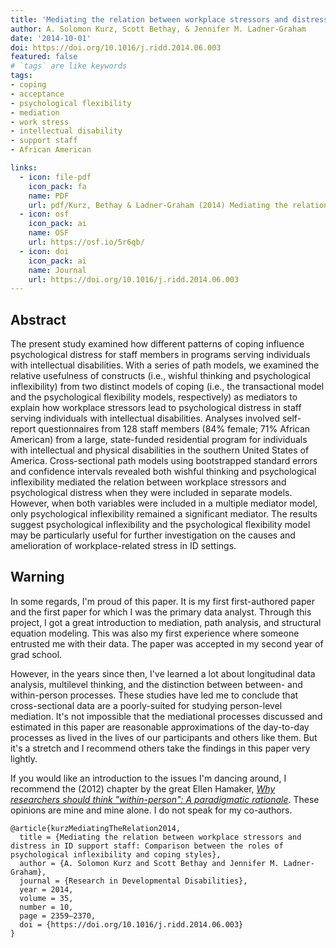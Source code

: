 ```yaml
---
title: 'Mediating the relation between workplace stressors and distress in ID support staff: Comparison between the roles of psychological inflexibility and coping styles'
author: A. Solomon Kurz, Scott Bethay, & Jennifer M. Ladner-Graham
date: '2014-10-01'
doi: https://doi.org/10.1016/j.ridd.2014.06.003
featured: false
# `tags` are like keywords
tags:
- coping
- acceptance
- psychological flexibility 
- mediation
- work stress 
- intellectual disability
- support staff
- African American

links:
  - icon: file-pdf
    icon_pack: fa
    name: PDF
    url: pdf/Kurz, Bethay & Ladner-Graham (2014) Mediating the relation between workplace stressors and distress in ID support staff.pdf
  - icon: osf
    icon_pack: ai
    name: OSF
    url: https://osf.io/5r6qb/
  - icon: doi
    icon_pack: ai
    name: Journal
    url: https://doi.org/10.1016/j.ridd.2014.06.003
---
```


## Abstract

The present study examined how different patterns of coping influence psychological distress for staff members in programs serving individuals with intellectual disabilities. With a series of path models, we examined the relative usefulness of constructs (i.e., wishful thinking and psychological inflexibility) from two distinct models of coping (i.e., the transactional model and the psychological flexibility models, respectively) as mediators to explain how workplace stressors lead to psychological distress in staff serving individuals with intellectual disabilities. Analyses involved self-report questionnaires from 128 staff members (84% female; 71% African American) from a large, state-funded residential program for individuals with intellectual and physical disabilities in the southern United States of America. Cross-sectional path models using bootstrapped standard errors and confidence intervals revealed both wishful thinking and psychological inflexibility mediated the relation between workplace stressors and psychological distress when they were included in separate models. However, when both variables were included in a multiple mediator model, only psychological inflexibility remained a significant mediator. The results suggest psychological inflexibility and the psychological flexibility model may be particularly useful for further investigation on the causes and amelioration of workplace-related stress in ID settings.

## Warning

In some regards, I'm proud of this paper. It is my first first-authored paper and the first paper for which I was the primary data analyst. Through this project, I got a great introduction to mediation, path analysis, and structural equation modeling. This was also my first experience where someone entrusted me with their data. The paper was accepted in my second year of grad school.

However, in the years since then, I've learned a lot about longitudinal data analysis, multilevel thinking, and the distinction between between- and within-person processes. These studies have led me to conclude that cross-sectional data are a poorly-suited for studying person-level mediation. It's not impossible that the mediational processes discussed and estimated in this paper are reasonable approximations of the day-to-day processes as lived in the lives of our participants and others like them. But it's a stretch and I recommend others take the findings in this paper very lightly.

If you would like an introduction to the issues I'm dancing around, I recommend the (2012) chapter by the great Ellen Hamaker, [*Why researchers should think "within-person": A paradigmatic rationale*](https://www.guilford.com/books/Handbook-of-Research-Methods-for-Studying-Daily-Life/Mehl-Conner/9781462513055). These opinions are mine and mine alone. I do not speak for my co-authors.

```{}
@article{kurzMediatingTheRelation2014,
  title = {Mediating the relation between workplace stressors and distress in ID support staff: Comparison between the roles of psychological inflexibility and coping styles},
  author = {A. Solomon Kurz and Scott Bethay and Jennifer M. Ladner-Graham},
  journal = {Research in Developmental Disabilities},
  year = 2014,
  volume = 35,
  number = 10,
  page = 2359–2370,
  doi = {https://doi.org/10.1016/j.ridd.2014.06.003}
}
```

